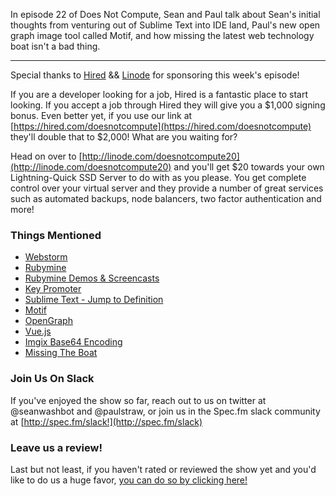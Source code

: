 In episode 22 of Does Not Compute, Sean and Paul talk about Sean's initial thoughts from venturing out of Sublime Text into IDE land,  Paul's new open graph image tool called Motif, and how missing the latest web technology boat isn't a bad thing.

---

Special thanks to [Hired](http://hired.com) && [Linode](http://linode.com) for sponsoring this week's episode!    

If you are a developer looking for a job, Hired is a fantastic place to start looking. If you accept a job through Hired they will give you a $1,000 signing bonus. Even better yet, if you use our link at [https://hired.com/doesnotcompute](https://hired.com/doesnotcompute) they'll double that to $2,000! What are you waiting for?    

Head on over to [http://linode.com/doesnotcompute20](http://linode.com/doesnotcompute20) and you'll get $20 towards your own Lightning-Quick SSD Server to do with as you please. You get complete control over your virtual server and they provide a number of great services such as automated backups, node balancers, two factor authentication and more!    


### Things Mentioned

* [Webstorm](https://www.jetbrains.com/webstorm/)
* [Rubymine](https://www.jetbrains.com/rubymine/)
* [Rubymine Demos & Screencasts](https://www.youtube.com/watch?v=Wfw2s-C9Oss&list=PLQ176FUIyIUZktev2DKrprwfl-OzQ-c4T)
* [Key Promoter](https://plugins.jetbrains.com/plugin/4455?pr=clion)
* [Sublime Text - Jump to Definition](http://www.bymichaellancaster.com/blog/sublime-text-3-jump-to-definition-custom-shortcut/)
* [Motif](http://motif.imgix.com/)
* [OpenGraph](http://ogp.me/)
* [Vue.js](http://vuejs.org/guide/)
* [Imgix Base64 Encoding](https://blog.imgix.com/2016/03/01/base64-encoding.html)
* [Missing The Boat](http://www.benorenstein.com/blog/missing-the-boat)


### Join Us On Slack

If you've enjoyed the show so far, reach out to us on twitter at @seanwashbot and @paulstraw, or join us in the Spec.fm slack community at [http://spec.fm/slack!](http://spec.fm/slack)


### Leave us a review!

Last but not least, if you haven't rated or reviewed the show yet and you'd like to do us a huge favor, [you can do so by clicking here!](https://itunes.apple.com/us/podcast/does-not-compute/id1048731980?mt=2)    
